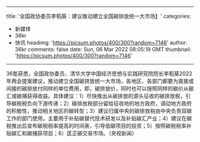 
---
title: '全国政协委员李稻葵：建议推动建立全国碳排放统一大市场】'
categories: 
 - 新媒体
 - 36kr
 - 快讯
headimg: 'https://picsum.photos/400/300?random=7146'
author: 36kr
comments: false
date: Sun, 06 Mar 2022 08:05:19 GMT
thumbnail: 'https://picsum.photos/400/300?random=7146'
---

<div>   
36氪获悉，全国政协委员、清华大学中国经济思想与实践研究院院长李稻葵2022年两会提案建议，推动建立全国碳排放统一大市场，各地区、各部门都要为直接或间接的碳排放付同样的单位费用，即，碳排放价，同时也可以按照同样的碳价从碳汇或碳捕获得收益。具体建议：1）尽快推出从碳排放的源头征收的碳排放税，引导碳税税负向下游传递；2）碳排放税部分留给征收地的地方政府，调动地方政府的积极性，推动相关地区的碳转型；3）建议归属中央的碳排放税由中央负责双碳工作的部门使用，主要用于补贴碳替代技术研发以及补贴碳汇产业；4）建议在碳税推出后宣布碳税税率提高的时间表，引导低碳项目的投资；5）按照碳税税率补贴碳汇和碳捕获项目；6）匡正碳交易市场。（央视新闻）  
</div>
            